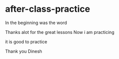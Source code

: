 # after-class-practice

In the beginning was the word

Thanks alot for the great lessons
Now i am practicing

it is good to practice

Thank you Dinesh
